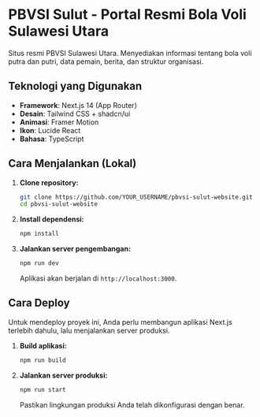 # PBVSI Sulut - Portal Resmi Bola Voli Sulawesi Utara

Situs resmi PBVSI Sulawesi Utara. Menyediakan informasi tentang bola voli putra dan putri, data pemain, berita, dan struktur organisasi.

## Teknologi yang Digunakan

-   **Framework**: Next.js 14 (App Router)
-   **Desain**: Tailwind CSS + shadcn/ui
-   **Animasi**: Framer Motion
-   **Ikon**: Lucide React
-   **Bahasa**: TypeScript

## Cara Menjalankan (Lokal)

1.  **Clone repository:**
    ```bash
    git clone https://github.com/YOUR_USERNAME/pbvsi-sulut-website.git
    cd pbvsi-sulut-website
    ```
2.  **Install dependensi:**
    ```bash
    npm install
    ```
3.  **Jalankan server pengembangan:**
    ```bash
    npm run dev
    ```
    Aplikasi akan berjalan di `http://localhost:3000`.

## Cara Deploy

Untuk mendeploy proyek ini, Anda perlu membangun aplikasi Next.js terlebih dahulu, lalu menjalankan server produksi.

1.  **Build aplikasi:**
    ```bash
    npm run build
    ```
2.  **Jalankan server produksi:**
    ```bash
    npm run start
    ```
    Pastikan lingkungan produksi Anda telah dikonfigurasi dengan benar.
